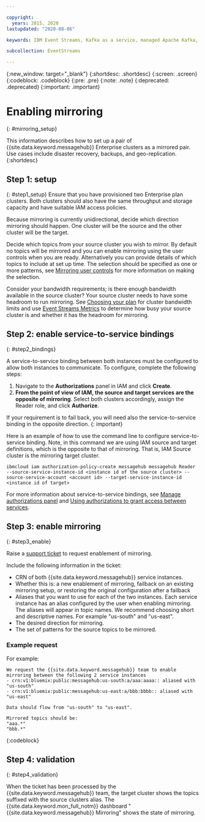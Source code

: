 ```yaml
---

copyright:
  years: 2015, 2020
lastupdated: "2020-08-06"

keywords: IBM Event Streams, Kafka as a service, managed Apache Kafka, replication, failover, scenario, disaster recovery, mirroring, setup

subcollection: EventStreams

---
```


{:new_window: target="_blank"}
{:shortdesc: .shortdesc}
{:screen: .screen}
{:codeblock: .codeblock}
{:pre: .pre}
{:note: .note}
{:deprecated: .deprecated}
{:important: .important}

# Enabling mirroring
{: #mirroring_setup}

This information describes how to set up a pair of {{site.data.keyword.messagehub}} Enterprise clusters as a mirrored pair. Use cases include disaster recovery, backups, and geo-replication.
{:shortdesc}


## Step 1: setup 
{: #step1_setup}
Ensure that you have provisioned two Enterprise plan clusters. Both clusters should also have the same throughput and storage capacity and have suitable IAM access policies.

Because mirroring is currently unidirectional, decide which direction mirroring should happen. One cluster will be the source and the other cluster will be the target.

Decide which topics from your source cluster you wish to mirror. By default no topics will be mirrored and you can enable mirroring using the user controls when you are ready. Alternatively you can provide details of which topics to include at set up time. The selection should be specified as one or more patterns, see [Mirroring user controls](/docs/EventStreams?topic=EventStreams-mirroring#user_controls) for more information on making the selection.

Consider your bandwidth requirements; is there enough bandwidth available in the source cluster? Your source cluster needs to have some headroom to run mirroring. See [Choosing your plan](/docs/EventStreams?topic=EventStreams-plan_choose) for cluster bandwidth limits and use [Event Streams Metrics](/docs/EventStreams?topic=EventStreams-metrics) to determine how busy your source cluster is and whether it has the headroom for mirroring.

## Step 2: enable service-to-service bindings
{: #step2_bindings}

A service-to-service binding between both instances must be configured to allow both instances to communicate. To configure, complete the following steps:

1. Navigate to the **Authorizations** panel in IAM and click **Create**. 
2. **From the point of view of IAM, the source and target services are the opposite of mirroring**. Select both clusters accordingly, assign the Reader role, and click **Authorize**.

If your requirement is to fail back, you will need also the service-to-service binding in the opposite direction.
{: important}

Here is an example of how to use the command line to configure service-to-service binding. Note, in this command we are using IAM source and target definitions, which is the opposite to that of mirroring. That is, IAM Source cluster is the mirroring target cluster.

```
ibmcloud iam authorization-policy-create messagehub messagehub Reader --source-service-instance-id <instance id of the source cluster> --source-service-account <account id> --target-service-instance-id <instance id of target>
```

For more information about service-to-service bindings, see [Manage authorizations panel](https://cloud.ibm.com/iam/authorizations) and [Using authorizations to grant access between services](https://cloud.ibm.com/docs/iam?topic=iam-serviceauth).

## Step 3: enable mirroring
{: #step3_enable}

Raise a [support ticket](/docs/get-support?topic=get-support-getting-customer-support#using-avatar) to request enablement of mirroring. 

Include the following information in the ticket:
- CRN of both {{site.data.keyword.messagehub}} service instances.
- Whether this is: a new enablement of mirroring, failback on an existing mirroring setup, or restoring the original configuration after a failback
- Aliases that you want to use for each of the two instances. Each service instance has an alias configured by the user when enabling mirroring. The aliases will appear in topic names. We recommend choosing short and descriptive names. For example "us-south" and "us-east".
- The desired direction for mirroring.
- The set of patterns for the source topics to be mirrored.

### Example request

For example:

```
We request the {{site.data.keyword.messagehub}} team to enable mirroring between the following 2 service instances
- crn:v1:bluemix:public:messagehub:us-south:a/aaa:aaaa:: aliased with "us-south"
- crn:v1:bluemix:public:messagehub:us-east:a/bbb:bbbb:: aliased with "us-east"

Data should flow from "us-south" to "us-east".

Mirrored topics should be:
"aaa.*"
"bbb.*"
```
{:codeblock}

## Step 4: validation
{: #step4_validation}

When the ticket has been processed by the {{site.data.keyword.messagehub}} team, the target cluster shows the topics suffixed with the source clusters alias. The {{site.data.keyword.mon_full_notm}} dashboard "{{site.data.keyword.messagehub}} Mirroring" shows the state of mirroring.

